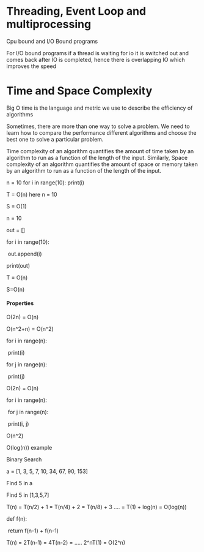 # Threading, Event Loop and multiprocessing

Cpu bound and I/O Bound programs

For I/O bound programs if a thread is waiting for io it is switched out and comes back after IO is completed, hence there is overlapping IO which improves the speed

# Time and Space Complexity


Big O time is the language and metric we use to describe the efficiency of algorithms

Sometimes, there are more than one way to solve a problem. We need to learn how to compare the performance different algorithms and choose the best one to solve a particular problem. 

Time complexity of an algorithm quantifies the amount of time taken by an algorithm to run as a function of the length of the input. Similarly, Space complexity of an algorithm quantifies the amount of space or memory taken by an algorithm to run as a function of the length of the input.

n = 10 
for i in range(10):
    print(i)
	
T = O(n) here n = 10

S = O(1)

  

n = 10

out = []

for i in range(10):

​	out.append(i)

print(out)

T = O(n)

S=O(n)

#### Properties

O(2n) = O(n)

O(n^2+n) = O(n^2)



for i in range(n):

​	print(i)

for j in range(n):

​	print(j)

O(2n) = O(n)



for i in range(n):

​	for j in range(n):

​		print(i, j)

O(n^2)



O(log(n)) example

Binary Search

a = [1, 3, 5, 7, 10, 34, 67, 90, 153]

Find 5 in a

Find 5 in [1,3,5,7]

T(n) = T(n/2) + 1 = T(n/4) + 2 = T(n/8) + 3 .... = T(1) + log(n) = O(log(n))



def f(n):

​	return f(n-1) + f(n-1)

T(n) = 2T(n-1) = 4T(n-2) = ..... 2^nT(1) = O(2^n) 